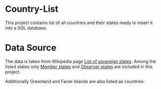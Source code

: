# Country-List
This project contains list of all countries and their states ready to insert it into a SQL database.

# Data Source
The data is taken from Wikipedia page [List of sovereign states](https://en.wikipedia.org/wiki/List_of_sovereign_states). Among the listed states only [Member states](https://en.wikipedia.org/wiki/Member_states_of_the_United_Nations) and [Observer states](https://en.wikipedia.org/wiki/United_Nations_General_Assembly_observers) are included in this project.

Additionally Greenland and Faroe Islands are also listed as countries. 
